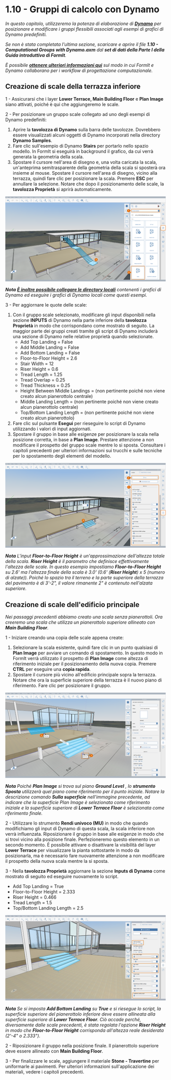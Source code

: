 # 1.10 - Gruppi di calcolo con Dynamo

_In questo capitolo, utilizzeremo la potenza di elaborazione di_ [_**Dynamo**_](http://dynamobim.org/) _per posizionare e modificare i gruppi flessibili associati agli esempi di grafici di Dynamo predefiniti._

_Se non è stata completata l'ultima sezione, scaricare e aprire il file_ _**1.10 - Computational Groups with Dynamo.axm**_ _dal_ _**set di dati della Parte I della Guida introduttiva di FormIt**._

_È possibile_ [_**ottenere ulteriori informazioni qui**_](http://formit.autodesk.com/page/formit-dynamo) _sul modo in cui FormIt e Dynamo collaborano per i workflow di progettazione computazionale._

## **Creazione di scale della terrazza inferiore**

1 - Assicurarsi che i layer **Lower Terrace, Main Building Floor** e **Plan Image** siano attivati, poiché è qui che aggiungeremo le scale.

2 - Per posizionare un gruppo scale collegato ad uno degli esempi di Dynamo predefiniti:

1. Aprire la **tavolozza di Dynamo** sulla barra delle tavolozze. Dovrebbero essere visualizzati alcuni oggetti di Dynamo incorporati nella directory **Dynamo Samples**.
2. Fare clic sull'esempio di Dynamo **Stairs** per portarlo nello spazio modello. In FormIt si eseguirà in background il grafico, da cui verrà generata la geometria della scala.
3. Spostare il cursore nell'area di disegno e, una volta caricata la scala, un'anteprima semitrasparente della geometria della scala si sposterà ora insieme al mouse. Spostare il cursore nell'area di disegno, vicino alla terrazza, quindi fare clic per posizionare la scala. Premere **ESC** per annullare la selezione. Notare che dopo il posizionamento delle scale, la **tavolozza Proprietà** si aprirà automaticamente.

![](../../.gitbook/assets/0%20%2815%29.png)

_**Nota**_ [_**È inoltre possibile collegare le directory locali**_](https://formit.autodesk.com/page/formit-dynamo#dynamo-getting-started) _contenenti i grafici di Dynamo ed eseguire i grafici di Dynamo locali come questi esempi._

3 - Per aggiornare le quote delle scale:

1. Con il gruppo scale selezionato, modificare gli input disponibili nella sezione **INPUTS** di Dynamo nella parte inferiore della **tavolozza Proprietà** in modo che corrispondano come mostrato di seguito. La maggior parte dei gruppi creati tramite gli script di Dynamo includerà una sezione di Dynamo nelle relative proprietà quando selezionate.
   * Add Top Landing = False
   * Add Middle Landing = False
   * Add Bottom Landing = False
   * Floor-to-Floor Height = 2.6
   * Stair Width = 12
   * Riser Height = 0.6
   * Tread Length = 1.25
   * Tread Overlap = 0.25
   * Tread Thickness = 0.25
   * Height Between Middle Landings = \(non pertinente poiché non viene creato alcun pianerottolo centrale\)
   * Middle Landing Length = \(non pertinente poiché non viene creato alcun pianerottolo centrale\)
   * Top/Bottom Landing Length = \(non pertinente poiché non viene creato alcun pianerottolo\)
2. Fare clic sul pulsante **Esegui** per rieseguire lo script di Dynamo utilizzando i valori di input aggiornati.
3. Spostare il gruppo in base alle esigenze per posizionare la scala nella posizione corretta, in base a **Plan Image**. Prestare attenzione a non modificare il prospetto del gruppo scale mentre lo si sposta. Consultare i capitoli precedenti per ulteriori informazioni sui trucchi e sulle tecniche per lo spostamento degli elementi del modello.

![](../../.gitbook/assets/1%20%2811%29.png)

_**Nota**_ _L'input_ _**Floor-to-Floor Height**_ _è un'approssimazione dell'altezza totale della scala._ _**Riser Height**_ _è il parametro che definisce effettivamente l'altezza delle scale. In questo esempio impostiamo_ _**Floor-to-Floor Height**_ _su 2.6' ma l'altezza finale della scala è 3.0' \(0.6' \(**Riser Height**\) x 5 \(numero di alzate\)\). Poiché lo spazio tra il terreno e la parte superiore della terrazza del pavimento è di 3'-2", il valore rimanente 2" è contenuto nell'alzata superiore._

## **Creazione di scale dell'edificio principale**

_Nei passaggi precedenti abbiamo creato una scala senza pianerottoli. Ora creeremo una scala che utilizza un pianerottolo superiore allineato con_ _**Main Building Floor**._

1 - Iniziare creando una copia delle scale appena create:

1. Selezionare la scala esistente, quindi fare clic in un punto qualsiasi di **Plan Image** per avviare un comando di spostamento. In questo modo in FormIt verrà utilizzato il prospetto di **Plan Image** come altezza di riferimento iniziale per il posizionamento della nuova copia. Premere **CTRL** per eseguire una **copia rapida**.
2. Spostare il cursore più vicino all'edificio principale sopra la terrazza. Notare che ora la superficie superiore della terrazza è il nuovo piano di riferimento. Fare clic per posizionare il gruppo.

![](../../.gitbook/assets/2%20%289%29.png)

_**Nota**_ _Poiché_ _**Plan Image**_ _si trova sul piano_ _**Ground Level**_ _, lo_ _**strumento Sposta**_ _utilizzerà quel piano come riferimento per il punto iniziale. Notare la descrizione comando_ _**Sulla superficie**_ _nell'immagine precedente, ad indicare che la superficie Plan Image è selezionata come riferimento iniziale e la superficie superiore di_ _**Lower Terrace Floor**_ _è selezionata come riferimento finale._

2 - Utilizzare lo strumento **Rendi univoco \(MU\)** in modo che quando modifichiamo gli input di Dynamo di questa scala, la scala inferiore non verrà influenzata. Riposizionare il gruppo in base alle esigenze in modo che si trovi vicino alla posizione finale. Perfezioneremo questo elemento in un secondo momento. È possibile attivare o disattivare la visibilità del layer **Lower Terrace** per visualizzare la pianta sottostante in modo da posizionarla, ma è necessario fare nuovamente attenzione a non modificare il prospetto della nuova scala mentre la si sposta.

3 - Nella **tavolozza Proprietà** aggiornare la sezione **Inputs di Dynamo** come mostrato di seguito ed eseguire nuovamente lo script.

* Add Top Landing = True
* Floor-to-Floor Height = 2.333
* Riser Height = 0.466
* Tread Length = 1.5
* Top/Bottom Landing Length = 2.5

![](../../.gitbook/assets/3%20%281%29.jpeg)

_**Nota**_ _Se si imposta_ _**Add Bottom Landing**_ _su_ _**True**_ _e si riesegue lo script, la superficie superiore del pianerottolo inferiore deve essere allineata alla superficie superiore di_ _**Lower Terrace Floor**. Ciò accade perché, diversamente dalle scale precedenti, è stata regolata l'opzione_ _**Riser Height**_ _in modo che_ _**Floor-to-Floor Height**_ _corrisponda all'altezza reale desiderata \(2'-4" o 2.333"\)._

2 - Riposizionare il gruppo nella posizione finale. Il pianerottolo superiore deve essere allineato con **Main Building Floor**.

3 - Per finalizzare le scale, aggiungere il materiale **Stone - Travertine** per uniformarle ai pavimenti. Per ulteriori informazioni sull'applicazione dei materiali, vedere i capitoli precedenti.

